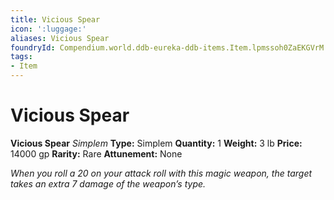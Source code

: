```yaml
---
title: Vicious Spear
icon: ':luggage:'
aliases: Vicious Spear
foundryId: Compendium.world.ddb-eureka-ddb-items.Item.lpmssoh0ZaEKGVrM
tags:
- Item
---
```


# Vicious Spear

**Vicious Spear**
_Simplem_
**Type:** Simplem
**Quantity:** 1
**Weight:** 3 lb
**Price:** 14000 gp
**Rarity:** Rare
**Attunement:** None

*When you roll a 20 on your attack roll with this magic weapon, the target takes an extra 7 damage of the weapon’s type.*